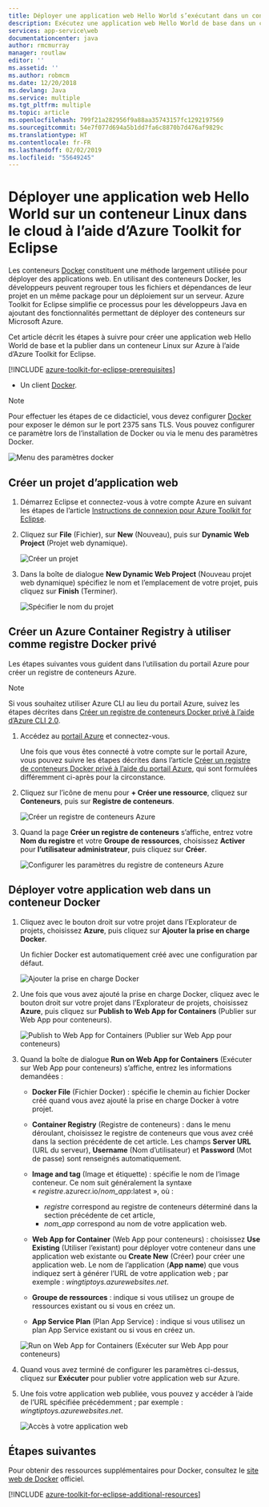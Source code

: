 ```yaml
---
title: Déployer une application web Hello World s’exécutant dans un conteneur Linux dans le cloud à l’aide d’Azure Toolkit for Eclipse
description: Exécutez une application web Hello World de base dans un conteneur Linux et déployez-la dans le cloud à l’aide d’Azure Toolkit for Eclipse.
services: app-service\web
documentationcenter: java
author: rmcmurray
manager: routlaw
editor: ''
ms.assetid: ''
ms.author: robmcm
ms.date: 12/20/2018
ms.devlang: Java
ms.service: multiple
ms.tgt_pltfrm: multiple
ms.topic: article
ms.openlocfilehash: 799f21a282956f9a88aa35743157fc1292197569
ms.sourcegitcommit: 54e7f077d694a5b1dd7fa6c8870b7d476af9829c
ms.translationtype: HT
ms.contentlocale: fr-FR
ms.lasthandoff: 02/02/2019
ms.locfileid: "55649245"
---
```

# <a name="deploy-a-hello-world-web-app-to-a-linux-container-in-the-cloud-using-the-azure-toolkit-for-eclipse"></a>Déployer une application web Hello World sur un conteneur Linux dans le cloud à l’aide d’Azure Toolkit for Eclipse

Les conteneurs [Docker] constituent une méthode largement utilisée pour déployer des applications web. En utilisant des conteneurs Docker, les développeurs peuvent regrouper tous les fichiers et dépendances de leur projet en un même package pour un déploiement sur un serveur. Azure Toolkit for Eclipse simplifie ce processus pour les développeurs Java en ajoutant des fonctionnalités permettant de déployer des conteneurs sur Microsoft Azure.

Cet article décrit les étapes à suivre pour créer une application web Hello World de base et la publier dans un conteneur Linux sur Azure à l’aide d’Azure Toolkit for Eclipse.

[!INCLUDE [azure-toolkit-for-eclipse-prerequisites](../includes/azure-toolkit-for-eclipse-prerequisites.md)]
* Un client [Docker].

> [!NOTE]
>
> Pour effectuer les étapes de ce didacticiel, vous devez configurer [Docker] pour exposer le démon sur le port 2375 sans TLS. Vous pouvez configurer ce paramètre lors de l’installation de Docker ou via le menu des paramètres Docker.
>
> ![Menu des paramètres docker][docker-settings-menu]
>

## <a name="create-a-new-web-app-project"></a>Créer un projet d’application web

1. Démarrez Eclipse et connectez-vous à votre compte Azure en suivant les étapes de l’article [Instructions de connexion pour Azure Toolkit for Eclipse](https://docs.microsoft.com/java/azure/eclipse/azure-toolkit-for-eclipse-sign-in-instructions).

1. Cliquez sur **File** (Fichier), sur **New** (Nouveau), puis sur **Dynamic Web Project** (Projet web dynamique).
   
   ![Créer un projet][file-new-project]

1. Dans la boîte de dialogue **New Dynamic Web Project** (Nouveau projet web dynamique) spécifiez le nom et l’emplacement de votre projet, puis cliquez sur **Finish** (Terminer).
   
   ![Spécifier le nom du projet][project-name]

## <a name="create-an-azure-container-registry-to-use-as-a-private-docker-registry"></a>Créer un Azure Container Registry à utiliser comme registre Docker privé

Les étapes suivantes vous guident dans l’utilisation du portail Azure pour créer un registre de conteneurs Azure.

> [!NOTE]
>
> Si vous souhaitez utiliser Azure CLI au lieu du portail Azure, suivez les étapes décrites dans [Créer un registre de conteneurs Docker privé à l’aide d’Azure CLI 2.0][Create Docker Registry using Azure CLI].
>

1. Accédez au [portail Azure] et connectez-vous.

   Une fois que vous êtes connecté à votre compte sur le portail Azure, vous pouvez suivre les étapes décrites dans l’article [Créer un registre de conteneurs Docker privé à l’aide du portail Azure], qui sont formulées différemment ci-après pour la circonstance.

1. Cliquez sur l’icône de menu pour **+ Créer une ressource**, cliquez sur **Conteneurs**, puis sur **Registre de conteneurs**.
   
   ![Créer un registre de conteneurs Azure][create-container-registry-01]

1. Quand la page **Créer un registre de conteneurs** s’affiche, entrez votre **Nom du registre** et votre **Groupe de ressources**, choisissez **Activer** pour **l’utilisateur administrateur**, puis cliquez sur **Créer**.

   ![Configurer les paramètres du registre de conteneurs Azure][create-container-registry-02]

## <a name="deploy-your-web-app-in-a-docker-container"></a>Déployer votre application web dans un conteneur Docker

1. Cliquez avec le bouton droit sur votre projet dans l’Explorateur de projets, choisissez **Azure**, puis cliquez sur **Ajouter la prise en charge Docker**.

   Un fichier Docker est automatiquement créé avec une configuration par défaut.

   ![Ajouter la prise en charge Docker][add-docker-support]

1. Une fois que vous avez ajouté la prise en charge Docker, cliquez avec le bouton droit sur votre projet dans l’Explorateur de projets, choisissez **Azure**, puis cliquez sur **Publish to Web App for Containers** (Publier sur Web App pour conteneurs).

   ![Publish to Web App for Containers (Publier sur Web App pour conteneurs)][run-on-web-app-for-containers]

1. Quand la boîte de dialogue **Run on Web App for Containers** (Exécuter sur Web App pour conteneurs) s’affiche, entrez les informations demandées :

   * **Docker File** (Fichier Docker) : spécifie le chemin au fichier Docker créé quand vous avez ajouté la prise en charge Docker à votre projet. 

   * **Container Registry** (Registre de conteneurs) : dans le menu déroulant, choisissez le registre de conteneurs que vous avez créé dans la section précédente de cet article. Les champs **Server URL** (URL du serveur), **Username** (Nom d’utilisateur) et **Password** (Mot de passe) sont renseignés automatiquement.

   * **Image and tag** (Image et étiquette) : spécifie le nom de l’image conteneur. Ce nom suit généralement la syntaxe « *registre*.azurecr.io/*nom_app*:latest », où : 
      * *registre* correspond au registre de conteneurs déterminé dans la section précédente de cet article, 
      * *nom_app* correspond au nom de votre application web. 

   * **Web App for Container** (Web App pour conteneurs) : choisissez **Use Existing** (Utiliser l’existant) pour déployer votre conteneur dans une application web existante ou **Create New** (Créer) pour créer une application web.  Le nom de l’application (**App name**) que vous indiquez sert à générer l’URL de votre application web ; par exemple : *wingtiptoys.azurewebsites.net*.

   * **Groupe de ressources** : indique si vous utilisez un groupe de ressources existant ou si vous en créez un. 

   * **App Service Plan** (Plan App Service) : indique si vous utilisez un plan App Service existant ou si vous en créez un. 

   ![Run on Web App for Containers (Exécuter sur Web App pour conteneurs)][run-on-web-app-linux]

1. Quand vous avez terminé de configurer les paramètres ci-dessus, cliquez sur **Exécuter** pour publier votre application web sur Azure.

1. Une fois votre application web publiée, vous pouvez y accéder à l’aide de l’URL spécifiée précédemment ; par exemple : *wingtiptoys.azurewebsites.net*.

   ![Accès à votre application web][browsing-to-web-app]

## <a name="next-steps"></a>Étapes suivantes

Pour obtenir des ressources supplémentaires pour Docker, consultez le [site web de Docker][Docker] officiel.

[!INCLUDE [azure-toolkit-for-eclipse-additional-resources](../includes/azure-toolkit-for-eclipse-additional-resources.md)]

<!-- URL List -->

[Portail Azure]: https://portal.azure.com/
[Créer un registre de conteneurs Docker privé à l’aide du portail Azure]: /azure/container-registry/container-registry-get-started-portal
[Azure for Java Developers]: https://docs.microsoft.com/java/azure/
[Java Tools for Visual Studio Team Services]: https://java.visualstudio.com/
[Create Docker Registry using Azure CLI]: /azure/container-registry/container-registry-get-started-azure-cli

[Docker]: https://www.docker.com/
[Configuring artifacts]: https://www.jetbrains.com/help/idea/2016.1/configuring-artifacts.html

<!-- IMG List -->

[add-docker-support]: media/azure-toolkit-for-eclipse-hello-world-web-app-linux/add-docker-support.png
[browsing-to-web-app]:  media/azure-toolkit-for-eclipse-hello-world-web-app-linux/browsing-to-web-app.png
[create-container-registry-01]: media/azure-toolkit-for-eclipse-hello-world-web-app-linux/create-container-registry-01.png
[create-container-registry-02]: media/azure-toolkit-for-eclipse-hello-world-web-app-linux/create-container-registry-02.png
[docker-settings-menu]: media/azure-toolkit-for-eclipse-hello-world-web-app-linux/docker-settings-menu.png
[file-new-project]: media/azure-toolkit-for-eclipse-hello-world-web-app-linux/file-new-project.png
[project-name]: media/azure-toolkit-for-eclipse-hello-world-web-app-linux/project-name.png
[run-on-web-app-for-containers]: media/azure-toolkit-for-eclipse-hello-world-web-app-linux/run-on-web-app-for-containers.png
[run-on-web-app-linux]: media/azure-toolkit-for-eclipse-hello-world-web-app-linux/run-on-web-app-linux.png

